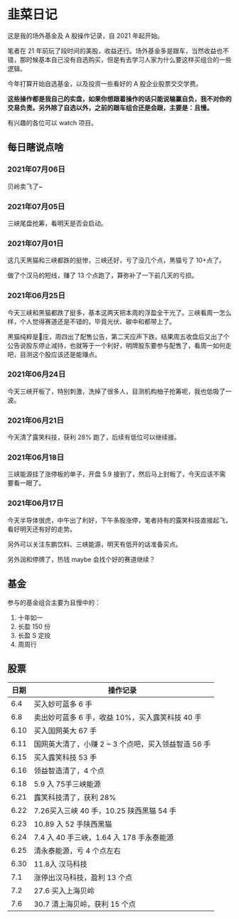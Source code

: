 # 韭菜日记

这是我的场外基金及 A 股操作记录，自 2021 年起开始。

笔者在 21 年前玩了段时间的美股，收益还行。场外基金多是跟车，当然收益也不错，那时候基本自己没有自选购买，但是有去学习人家为什么要这样买组合的一些逻辑。

今年打算开始自选基金，以及投资一些看好的 A 股企业股票交交学费。

**这些操作都是我自己的实盘，如果你想跟着操作的话只能说输赢自负，我不对你的交易负责。另外除了自选以外，之前的跟车组合还是会跟，主要是：且慢。**

有兴趣的各位可以 watch 项目。

## 每日瞎说点啥

### 2021年07月06日

贝岭卖飞了~

### 2021年07月05日

三峡尾盘抢筹，看明天是否会启动。

### 2021年07月01日

这几天黑猫和三峡都跌的挺惨，三峡还好，亏了没几个点，黑猫亏了 10+点了。

做了个汉马的短线，赚了 13 个点跑了，算弥补了一下前几天的亏损。

### 2021年06月25日

今天三峡和黑猫都跌了挺多，基本这两天把本周的浮盈全干光了。三峡看周一怎么样，个人觉得赛道还是不错的，毕竟光伏、碳中和都带上了。

黑猫纯粹是🐶庄，周四出了配售公告，第二天应声下跌。结果周五收盘后又出了个公告说股东停止减持，也就等于一个利好，明牌股东要参与配售了，看周一如何走吧，目测这个股应该还是能赚点。

### 2021年06月24日

今天三峡开板了，特别刺激，洗掉了很多人，目测机构柚子抢筹呢，我也低吸了一波。

### 2021年06月21日

今天清了露笑科技，获利 28% 跑了，后续有低位可以继续接。

### 2021年06月18日

三峡能源挂了涨停板的单子，开盘 5.9 接到了，然后马上封板了，今天应该不需要看一眼了。

### 2021年06月17日

今天半导体很虎，中午出了利好，下午多股涨停，笔者持有的露笑科技直接起飞，看好明天还有好的走势。

另外可以关注东鹏饮料、三峡能源，明天有低开的话准备买点。

另外润和停牌了，热钱 maybe 会找个好的赛道继续？

## 基金

参与的基金组合主要为且慢中的：

1. 十年如一
2. 长盈 150 份
3. 长盈 S 定投
4. 周周行

## 股票

| 日期 | 操作记录                                            |
| ---- | --------------------------------------------------- |
| 6.4  | 买入妙可蓝多 6 手                                   |
| 6.8  | 卖出妙可蓝多 6 手，收益 10%，买入露笑科技 40 手     |
| 6.10 | 买入国网英大 67 手                                  |
| 6.11 | 国网英大清了，小赚 2 ~ 3 个点吧，买入领益智造 56 手 |
| 6.15 | 买入露笑科技 53 手                                  |
| 6.16 | 领益智造清了，4 个点                                |
| 6.18 | 5.9 入 75手三峡能源                                 |
| 6.21 | 露笑科技清了，获利 28%                              |
| 6.22 | 7.26买入三峡 40 手，10.25 陕西黑猫 54 手            |
| 6.23 | 10.89 入 52 手陕西黑猫                              |
| 6.24 | 7.4 入 40 手三峡，1.64 入 178 手永泰能源            |
| 6.25 | 清永泰能源，亏 4 个点左右                           |
| 6.30 | 11.8入 汉马科技                                     |
| 7.1  | 涨停出汉马科技，盈利 13 个点                        |
| 7.2  | 27.6 买入上海贝岭                                   |
| 7.6  | 30.7 清上海贝岭，获利 15 个点                       |